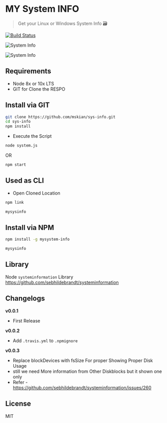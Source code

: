 # MY System INFO

> Get your Linux or Windows System Info 🗃  

[![Build Status](https://travis-ci.org/mskian/sys-info.svg?branch=master)](https://travis-ci.org/mskian/sys-info)  

![System Info](https://raw.githubusercontent.com/mskian/sys-info/master/screenshot.png)  

![System Info](https://raw.githubusercontent.com/mskian/sys-info/master/screenshot1.png)  

## Requirements

- Node 8x or 10x LTS
- GIT for Clone the RESPO

## Install via GIT

```bash
git clone https://github.com/mskian/sys-info.git
cd sys-info
npm install
```

- Execute the Script

```bash
node system.js
```

OR

```bash
npm start
```

## Used as CLI

- Open Cloned Location

```bash
npm link
```

```bash
mysysinfo
```

## Install via NPM

```bash
npm install -g mysystem-info
```

```bash
mysysinfo
```

## Library

Node `systeminformation` Library <https://github.com/sebhildebrandt/systeminformation>

## Changelogs

**v0.0.1**

- First Release

**v0.0.2**

- Add `.travis.yml` to `.npmignore`

**v0.0.3**

- Replace blockDevices with fsSize For proper Showing Proper Disk Usage
- still we need More information from Other Diskblocks but it shown one only
- Refer - <https://github.com/sebhildebrandt/systeminformation/issues/260>

## License

MIT
